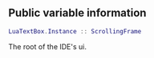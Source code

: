 ## Public variable information
```lua
LuaTextBox.Instance :: ScrollingFrame
```

The root of the IDE's ui.